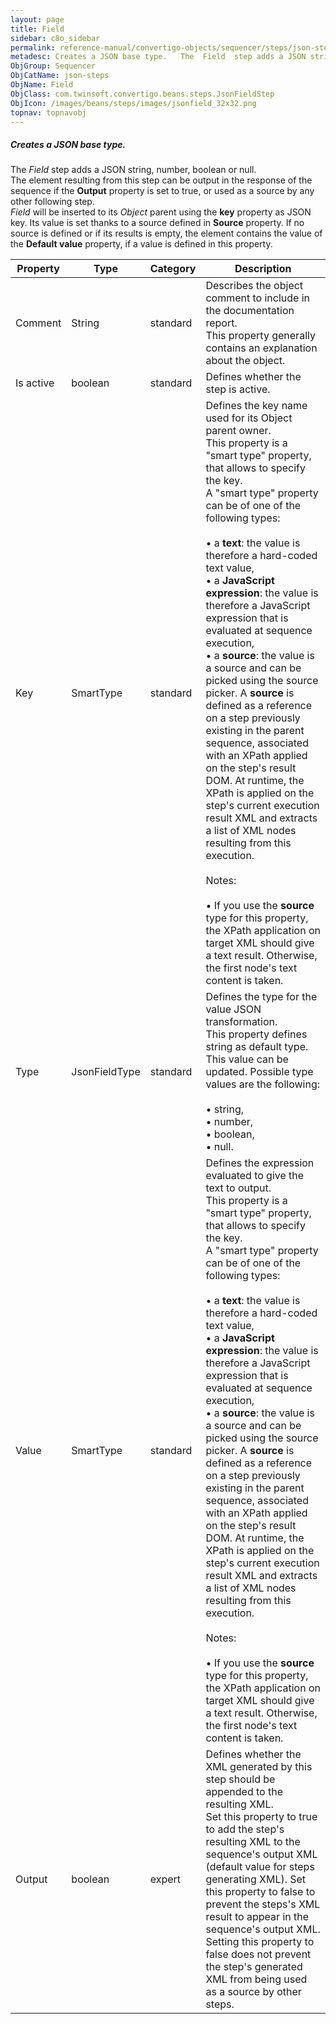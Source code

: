 ```yaml
---
layout: page
title: Field
sidebar: c8o_sidebar
permalink: reference-manual/convertigo-objects/sequencer/steps/json-steps/field/
metadesc: Creates a JSON base type.   The  Field  step adds a JSON string, number, boolean or null. The element resulting from this step can be output in the re
ObjGroup: Sequencer
ObjCatName: json-steps
ObjName: Field
ObjClass: com.twinsoft.convertigo.beans.steps.JsonFieldStep
ObjIcon: /images/beans/steps/images/jsonfield_32x32.png
topnav: topnavobj
---
```

##### Creates a JSON base type. 

The <i>Field</i> step adds a JSON string, number, boolean or null.<br/>The element resulting from this step can be output in the response of the sequence if the <b>Output</b> property is set to <span class="computer">true</span>, or used as a source by any other following step.<br/><i>Field</i> will be inserted to its <i>Object</i> parent using the <b>key</b> property as JSON key. Its value is set thanks to a source defined in <b>Source</b> property. If no source is defined or if its results is empty, the element contains the value of the <b>Default value</b> property, if a value is defined in this property. <br/>

Property | Type | Category | Description
--- | --- | --- | ---
Comment | String | standard | Describes the object comment to include in the documentation report.<br/>This property generally contains an explanation about the object.
Is active | boolean | standard | Defines whether the step is active.
Key | SmartType | standard | Defines the key name used for its Object parent owner.<br/>This property is a "smart type" property, that allows to specify the key. <br/>A "smart type" property can be of one of the following types: <br/><br/>• a <b>text</b>: the value is therefore a hard-coded text value, <br/>• a <b>JavaScript expression</b>: the value is therefore a JavaScript expression that is evaluated at sequence execution, <br/>• a <b>source</b>: the value is a source and can be picked using the source picker. A <b>source</b> is defined as a reference on a step previously existing in the parent sequence, associated with an XPath applied on the step's result DOM. At runtime, the XPath is applied on the step's current execution result XML and extracts a list of XML nodes resulting from this execution. <br/><br/><span class="orangetwinsoft">Notes:</span> <br/><br/>• If you use the <b>source</b> type for this property, the XPath application on target XML should give a text result. Otherwise, the first node's text content is taken. <br/>
Type | JsonFieldType | standard | Defines the <span class="computer">type</span> for the value JSON transformation.<br/>This property defines <span class="computer">string</span> as default type. <br/>This value can be updated. Possible type values are the following:<br/><br/>• <span class="computer">string</span>, <br/>• <span class="computer">number</span>, <br/>• <span class="computer">boolean</span>, <br/>• <span class="computer">null</span>.<br/>
Value | SmartType | standard | Defines the expression evaluated to give the text to output.<br/>This property is a "smart type" property, that allows to specify the key. <br/>A "smart type" property can be of one of the following types: <br/><br/>• a <b>text</b>: the value is therefore a hard-coded text value, <br/>• a <b>JavaScript expression</b>: the value is therefore a JavaScript expression that is evaluated at sequence execution, <br/>• a <b>source</b>: the value is a source and can be picked using the source picker. A <b>source</b> is defined as a reference on a step previously existing in the parent sequence, associated with an XPath applied on the step's result DOM. At runtime, the XPath is applied on the step's current execution result XML and extracts a list of XML nodes resulting from this execution. <br/><br/><span class="orangetwinsoft">Notes:</span> <br/><br/>• If you use the <b>source</b> type for this property, the XPath application on target XML should give a text result. Otherwise, the first node's text content is taken. <br/>
Output | boolean | expert | Defines whether the XML generated by this step should be appended to the resulting XML.<br/>Set this property to <span class="computer">true</span> to add the step's resulting XML to the sequence's output XML (default value for steps generating XML). Set this property to <span class="computer">false</span> to prevent the steps's XML result to appear in the sequence's output XML.<br/>Setting this property to <span class="computer">false</span> does not prevent the step's generated XML from being used as a source by other steps.
